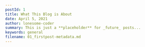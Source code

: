 ```yaml
---
postId: 1
title: What This Blog is About
date: April 5, 2021
author: lonesome-coder
summary: This is just a **placeholder** for _future_ posts...
keywords: general
filename: 01_firstpost-metadata.md
---
```

